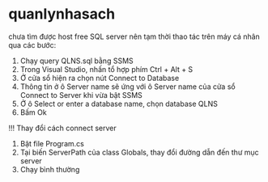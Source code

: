 # quanlynhasach

chưa tìm được host free SQL server nên tạm thời thao tác trên máy cá nhân qua các bước:
1. Chạy query QLNS.sql bằng SSMS
2. Trong Visual Studio, nhấn tổ hợp phím Ctrl + Alt + S
3. Ở cửa sổ hiện ra chọn nút Connect to Database
4. Thông tin ở ô Server name sẽ ứng với ô Server name của cửa sổ Connect to Server khi vừa bật SSMS
5. Ở ô Select or enter a database name, chọn database QLNS
6. Bấm Ok

!!! Thay đổi cách connect server
1. Bật file Program.cs
2. Tại biến ServerPath của class Globals, thay đổi đường dẫn đến thư mục server
3. Chạy bình thường

